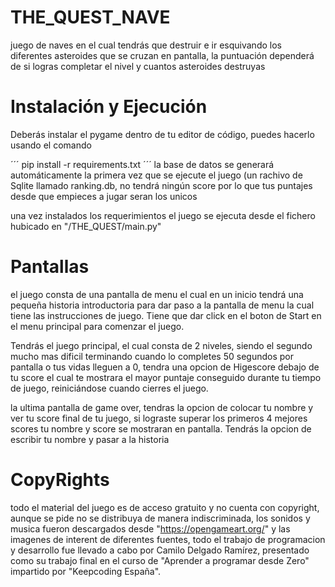 # THE_QUEST_NAVE

juego de naves en el cual tendrás que destruir e ir esquivando los diferentes asteroides que se cruzan en pantalla, la puntuación dependerá de si logras completar el nivel y cuantos asteroides destruyas

# Instalación y Ejecución

Deberás instalar el pygame dentro de tu editor de código, puedes hacerlo usando el comando

´´´
pip install -r requirements.txt
´´´
la base de datos se generará automáticamente la primera vez que se ejecute el juego (un rachivo de Sqlite llamado ranking.db, no tendrá ningún score por lo que tus puntajes desde que empieces a jugar seran los unicos

una vez instalados los requerimientos el juego se ejecuta desde el fichero hubicado en "/THE_QUEST/main.py"

# Pantallas

el juego consta de una pantalla de menu el cual en un inicio tendrá una pequeña historia introductoria para dar paso a la pantalla de menu la cual tiene las instrucciones de juego. Tiene que dar click en el boton de Start en el menu principal para comenzar el juego.

Tendrás el juego principal, el cual consta de 2 niveles, siendo el segundo mucho mas dificil terminando cuando lo completes 50 segundos por pantalla o tus vidas lleguen a 0, tendra una opcion de Higescore debajo de tu score el cual te mostrara el mayor puntaje conseguido durante tu tiempo de juego, reiniciándose cuando cierres el juego.

la ultima pantalla de game over, tendras la opcion de colocar tu nombre y ver tu score final de tu juego, si lograste superar los primeros 4 mejores scores tu nombre y score se mostraran en pantalla. Tendrás la opcion de escribir tu nombre y pasar a la historia 

# CopyRights


todo el material del juego es de acceso gratuito y no cuenta con copyright, aunque se pide no se distribuya de manera indiscriminada, los sonidos y musica fueron descargados desde "https://opengameart.org/" y las imagenes de interent de diferentes fuentes, todo el trabajo de programacion y desarrollo fue llevado a cabo por Camilo Delgado Ramírez, presentado como su trabajo final en el curso de "Aprender a programar desde Zero" impartido por "Keepcoding España". 